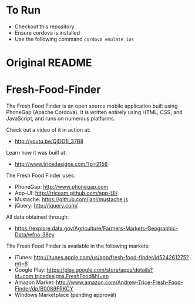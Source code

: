 # To Run

* Checkout this repository
* Ensure cordova is installed
* Use the following command `cordova emulate ios`

# Original README

Fresh-Food-Finder
=================

The Fresh Food Finder is an open source mobile application built using PhoneGap (Apache Cordova). It is written entirely using HTML, CSS, and JavaScript, and runs on numerous platforms.

Check out a video of it in action at:
* http://youtu.be/QjDD1l_37B8

Learn how it was built at:
* http://www.tricedesigns.com/?p=2156

The Fresh Food Finder uses:
* PhoneGap: http://www.phonegap.com
* App-UI: http://triceam.github.com/app-UI/
* Mustache: https://github.com/janl/mustache.js
* jQuery: http://jquery.com/

All data obtained through:
* https://explore.data.gov/Agriculture/Farmers-Markets-Geographic-Data/wfna-38ey

The Fresh Food Finder is available in the following markets:
* iTunes: http://itunes.apple.com/us/app/fresh-food-finder/id524261275?mt=8
* Google Play: https://play.google.com/store/apps/details?id=com.tricedesigns.FreshFood&hl=en
* Amazon Market: http://www.amazon.com/Andrew-Trice-Fresh-Food-Finder/dp/B0089FRKCY
* Windows Marketplace (pending approval)

